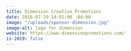 ```yaml
---
title: Dimension Creative Promotions
date: 2016-07-29 14:02:00 -04:00
image: "/uploads/sponsor-dimension.jpg"
image-alt: logo for dimension
website: https://www.dimensionpromotions.com/
is-2019: false
---
```


